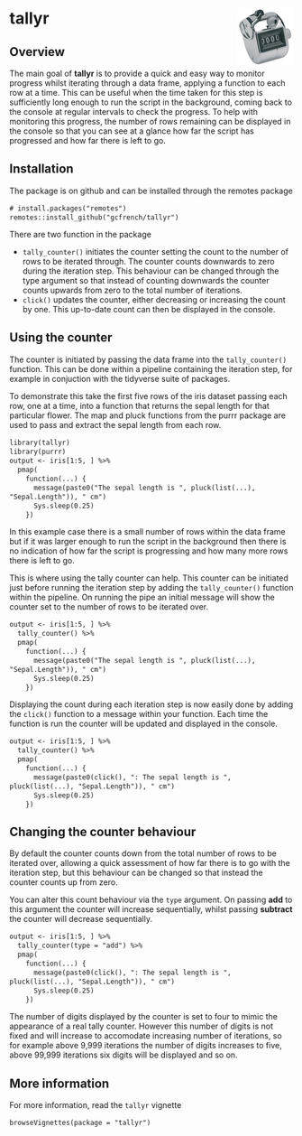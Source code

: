 # tallyr <img src="man/figures/tally_counter.png" align="right" />

## Overview

The main goal of **tallyr** is to provide a quick and easy way to monitor progress whilst iterating 
through a data frame, applying a function to each row at a time. This can be useful when the time 
taken for this step is sufficiently long enough to run the script in the background, coming back to 
the console at regular intervals to check the progress. To help with monitoring this progress, the
number of rows remaining can be displayed in the console so that you can see at a
glance how far the script has progressed and how far there is left to go.

## Installation

The package is on github and can be installed through the remotes package
```{r, eval = FALSE}
# install.packages("remotes")
remotes::install_github("gcfrench/tallyr")
```

There are two function in the package

* `tally_counter()` initiates the counter setting the count to the number of rows to be iterated 
through. The counter counts downwards to zero during the iteration step. This behaviour can be 
changed through the type argument so that instead of counting downwards the counter counts upwards
from zero to the total number of iterations. 
* `click()` updates the counter, either decreasing or increasing the count by one. This up-to-date 
count can then be displayed in the console.

## Using the counter

The counter is initiated by passing the data frame into the `tally_counter()` function. This can be
done within a pipeline containing the iteration step, for example in conjuction with the tidyverse
suite of packages.

To demonstrate this take the first five rows of the iris dataset passing each row, one at a time,
into a function that returns the sepal length for that particular flower. The map and pluck functions
from the purrr package are used to pass and extract the sepal length from each row. 

```{r}
library(tallyr)
library(purrr)
output <- iris[1:5, ] %>%
  pmap(
    function(...) {
      message(paste0("The sepal length is ", pluck(list(...), "Sepal.Length")), " cm")
      Sys.sleep(0.25)
    })
```

In this example case there is a small number of rows within the data frame but if it was larger
enough to run the script in the background then there is no indication of how far the script is
progressing and how many more rows there is left to go.

This is where using the tally counter can help. This counter can be initiated just before running
the iteration step by adding the `tally_counter()` function within the pipeline. On running the pipe
an initial message will show the counter set to the number of rows to be iterated over.

```{r}
output <- iris[1:5, ] %>%
  tally_counter() %>%
  pmap(
    function(...) {
      message(paste0("The sepal length is ", pluck(list(...), "Sepal.Length")), " cm")
      Sys.sleep(0.25)
    })
```

Displaying the count during each iteration step is now easily done by adding the `click()` function
to a message within your function. Each time the function is run the counter will be updated and
displayed in the console.

```{r}
output <- iris[1:5, ] %>%
  tally_counter() %>%
  pmap(
    function(...) {
      message(paste0(click(), ": The sepal length is ", pluck(list(...), "Sepal.Length")), " cm")
      Sys.sleep(0.25)
    })
```

## Changing the counter behaviour

By default the counter counts down from the total number of rows to be iterated over, allowing a
quick assessment of how far there is to go with the iteration step, but this behaviour can be 
changed so that instead the counter counts up from zero.

You can alter this count behaviour via the `type` argument. On passing **add** to this argument the 
counter will increase sequentially, whilst passing **subtract** the counter will decrease 
sequentially.

```{r}
output <- iris[1:5, ] %>%
  tally_counter(type = "add") %>%
  pmap(
    function(...) {
      message(paste0(click(), ": The sepal length is ", pluck(list(...), "Sepal.Length")), " cm")
      Sys.sleep(0.25)
    })
```

The number of digits displayed by the counter is set to four to mimic the appearance of a real tally
counter. However this number of digits is not fixed and will increase to accomodate increasing number
of iterations, so for example above 9,999 iterations the number of digits increases to five, above
99,999 iterations six digits will be displayed and so on.

## More information

For more information, read the `tallyr` vignette
```{r}
browseVignettes(package = "tallyr")
```
